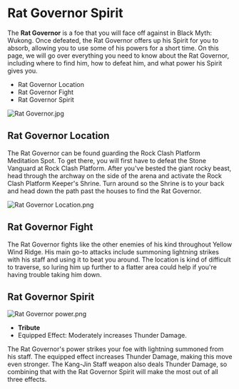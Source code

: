 # Rat Governor Spirit

The **Rat Governor** is a foe that you will face off against in Black Myth: Wukong. Once defeated, the Rat Governor offers up his Spirit for you to absorb, allowing you to use some of his powers for a short time. On this page, we will go over everything you need to know about the Rat Governor, including where to find him, how to defeat him, and what power his Spirit gives you. 

  * Rat Governor Location
* Rat Governor Fight
* Rat Governor Spirit

![Rat Governor.jpg](https://oyster.ignimgs.com/mediawiki/apis.ign.com/black-myth-wukong/a/a1/Rat_Governor.jpg)

## Rat Governor Location

The Rat Governor can be found guarding the Rock Clash Platform Meditation Spot. To get there, you will first have to defeat the Stone Vanguard at Rock Clash Platform. After you've bested the giant rocky beast, head through the archway on the side of the arena and activate the Rock Clash Platform Keeper's Shrine. Turn around so the Shrine is to your back and head down the path past the houses to find the Rat Governor. 

![Rat Governor Location.png](https://oyster.ignimgs.com/mediawiki/apis.ign.com/black-myth-wukong/2/2e/Rat_Governor_Location.png)

## Rat Governor Fight

The Rat Governor fights like the other enemies of his kind throughout Yellow Wind Ridge. His main go-to attacks include summoning lightning strikes with his staff and using it to beat you around. The location is kind of difficult to traverse, so luring him up further to a flatter area could help if you're having trouble taking him down. 

## Rat Governor Spirit

![Rat Governor power.png](https://oyster.ignimgs.com/mediawiki/apis.ign.com/black-myth-wukong/4/4a/Rat_Governor_power.png)

  * **Tribute**
  * Equipped Effect: Moderately increases Thunder Damage.

The Rat Governor's power strikes your foe with lightning summoned from his staff. The equipped effect increases Thunder Damage, making this move even stronger. The Kang-Jin Staff weapon also deals Thunder Damage, so combining that with the Rat Governor Spirit will make the most out of all three effects. 

